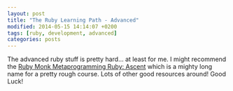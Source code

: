 ```yaml
---
layout: post
title: "The Ruby Learning Path - Advanced"
modified: 2014-05-15 14:14:07 +0200
tags: [ruby, development, advanced]
categories: posts
---
```

The advanced ruby stuff is pretty hard... at least for me. I might recommend the [Ruby Monk Metaprogramming Ruby: Ascent]( https://rubymonk.com/learning/books/5-metaprogramming-ruby-ascent) which is a mighty long name for a pretty rough course. Lots of other good resources around! Good Luck!